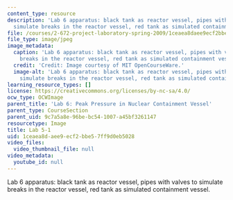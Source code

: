 ```yaml
---
content_type: resource
description: 'Lab 6 apparatus: black tank as reactor vessel, pipes with valves to
  simulate breaks in the reactor vessel, red tank as simulated containment vessel.'
file: /courses/2-672-project-laboratory-spring-2009/1ceaea8daee9ecf2bbe57ff9d0eb5028_lab5-1.jpg
file_type: image/jpeg
image_metadata:
  caption: 'Lab 6 apparatus: black tank as reactor vessel, pipes with valves to simulate
    breaks in the reactor vessel, red tank as simulated containment vessel.'
  credit: 'Credit: Image courtesy of MIT OpenCourseWare.'
  image-alt: 'Lab 6 apparatus: black tank as reactor vessel, pipes with valves to
    simulate breaks in the reactor vessel, red tank as simulated containment vessel.'
learning_resource_types: []
license: https://creativecommons.org/licenses/by-nc-sa/4.0/
ocw_type: OCWImage
parent_title: 'Lab 6: Peak Pressure in Nuclear Containment Vessel'
parent_type: CourseSection
parent_uid: 9c7a5a8e-96be-bc54-1007-a45bf3261147
resourcetype: Image
title: Lab 5-1
uid: 1ceaea8d-aee9-ecf2-bbe5-7ff9d0eb5028
video_files:
  video_thumbnail_file: null
video_metadata:
  youtube_id: null
---
```

Lab 6 apparatus: black tank as reactor vessel, pipes with valves to simulate breaks in the reactor vessel, red tank as simulated containment vessel.
